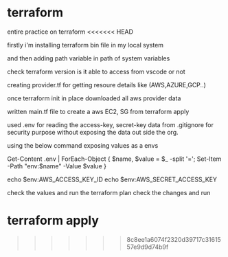 # terraform
entire practice on terraform
<<<<<<< HEAD

firstly i'm installing terraform bin file in my local system 

and then adding path variable in path of system variables 

check terraform version is it able to access from vscode or not

creating provider.tf for getting resoure details like (AWS,AZURE,GCP..)

once terraform init in place downloaded all aws provider data

written main.tf file to create a aws EC2, SG from terraform apply 

used .env for reading the access-key, secret-key data from .gitignore for security purpose without exposing the data out side the org.

using the below command exposing values as a envs 

Get-Content .env | ForEach-Object { $name, $value = $_ -split '='; Set-Item -Path "env:$name" -Value $value }

echo $env:AWS_ACCESS_KEY_ID
echo $env:AWS_SECRET_ACCESS_KEY

check the values and run the 
terraform plan check the changes and run 

terraform apply 
=======
>>>>>>> 8c8ee1a6074f2320d39717c3161557e9d9d74b9f
